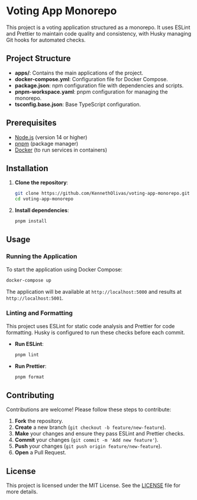 # Voting App Monorepo

This project is a voting application structured as a monorepo. It uses ESLint and Prettier to maintain code quality and consistency, with Husky managing Git hooks for automated checks.

## Project Structure

- **apps/**: Contains the main applications of the project.
- **docker-compose.yml**: Configuration file for Docker Compose.
- **package.json**: npm configuration file with dependencies and scripts.
- **pnpm-workspace.yaml**: pnpm configuration for managing the monorepo.
- **tsconfig.base.json**: Base TypeScript configuration.

## Prerequisites

- [Node.js](https://nodejs.org/) (version 14 or higher)
- [pnpm](https://pnpm.io/) (package manager)
- [Docker](https://www.docker.com/) (to run services in containers)

## Installation

1. **Clone the repository**:

   ```bash
   git clone https://github.com/KennethOlivas/voting-app-monorepo.git
   cd voting-app-monorepo
   ```

2. **Install dependencies**:

   ```bash
   pnpm install
   ```

## Usage

### Running the Application

To start the application using Docker Compose:

```bash
docker-compose up
```

The application will be available at `http://localhost:5000` and results at `http://localhost:5001`.

### Linting and Formatting

This project uses ESLint for static code analysis and Prettier for code formatting. Husky is configured to run these checks before each commit.

- **Run ESLint**:

  ```bash
  pnpm lint
  ```

- **Run Prettier**:

  ```bash
  pnpm format
  ```

## Contributing

Contributions are welcome! Please follow these steps to contribute:

1. **Fork** the repository.
2. **Create** a new branch (`git checkout -b feature/new-feature`).
3. **Make** your changes and ensure they pass ESLint and Prettier checks.
4. **Commit** your changes (`git commit -m 'Add new feature'`).
5. **Push** your changes (`git push origin feature/new-feature`).
6. **Open** a Pull Request.

## License

This project is licensed under the MIT License. See the [LICENSE](LICENSE) file for more details.

